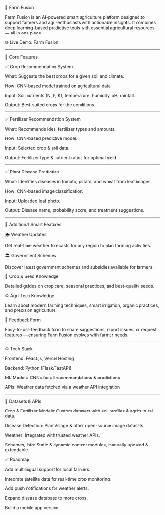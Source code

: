 🌾 Farm Fusion

Farm Fusion is an AI-powered smart agriculture platform designed to support farmers and agri-enthusiasts with actionable insights. It combines deep learning–based predictive tools with essential agricultural resources — all in one place.

🌐 Live Demo: Farm Fusion


---

🚀 Core Features

✅ Crop Recommendation System

What: Suggests the best crops for a given soil and climate.

How: CNN-based model trained on agricultural data.

Input: Soil nutrients (N, P, K), temperature, humidity, pH, rainfall.

Output: Best-suited crops for the conditions.



---

✅ Fertilizer Recommendation System

What: Recommends ideal fertilizer types and amounts.

How: CNN-based predictive model.

Input: Selected crop & soil data.

Output: Fertilizer type & nutrient ratios for optimal yield.



---

✅ Plant Disease Prediction

What: Identifies diseases in tomato, potato, and wheat from leaf images.

How: CNN-based image classification.

Input: Uploaded leaf photo.

Output: Disease name, probability score, and treatment suggestions.



---

🧩 Additional Smart Features

🌦 Weather Updates

Get real-time weather forecasts for any region to plan farming activities.


🏛 Government Schemes

Discover latest government schemes and subsidies available for farmers.


🌱 Crop & Seed Knowledge

Detailed guides on crop care, seasonal practices, and best-quality seeds.


⚙ Agri-Tech Knowledge

Learn about modern farming techniques, smart irrigation, organic practices, and precision agriculture.


📝 Feedback Form

Easy-to-use feedback form to share suggestions, report issues, or request features — ensuring Farm Fusion evolves with farmer needs.



---

⚙ Tech Stack

Frontend: React.js, Vercel Hosting

Backend: Python (Flask/FastAPI)

ML Models: CNNs for all recommendations & predictions

APIs: Weather data fetched via a weather API integration



---

📂 Datasets & APIs

Crop & Fertilizer Models: Custom datasets with soil profiles & agricultural data.

Disease Detection: PlantVillage & other open-source image datasets.

Weather: Integrated with trusted weather APIs.

Schemes, Info: Static & dynamic content modules, manually updated & extendable.


✅ Roadmap

Add multilingual support for local farmers.

Integrate satellite data for real-time crop monitoring.

Add push notifications for weather alerts.

Expand disease database to more crops.

Build a mobile app version.


